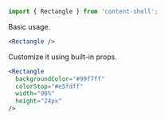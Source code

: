 ```jsx static
import { Rectangle } from 'content-shell';
```

Basic usage.

```jsx
<Rectangle />
```

Customize it using built-in props.

```jsx
<Rectangle
  backgroundColor="#99f7ff"
  colorStop="#e5fdff"
  width="90%"
  height="24px"
/>
```
